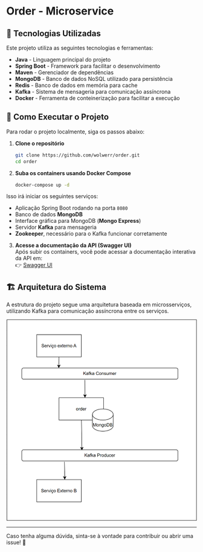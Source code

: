 # Order - Microservice

## 📌 Tecnologias Utilizadas

Este projeto utiliza as seguintes tecnologias e ferramentas:

- **Java** - Linguagem principal do projeto
- **Spring Boot** - Framework para facilitar o desenvolvimento
- **Maven** - Gerenciador de dependências
- **MongoDB** - Banco de dados NoSQL utilizado para persistência
- **Redis** - Banco de dados em memória para cache
- **Kafka** - Sistema de mensageria para comunicação assíncrona
- **Docker** - Ferramenta de conteinerização para facilitar a execução


## 🚀 Como Executar o Projeto

Para rodar o projeto localmente, siga os passos abaixo:

1. **Clone o repositório**
   ```sh
   git clone https://github.com/wolwerr/order.git
   cd order
   ```

2. **Suba os containers usando Docker Compose**
   ```sh
   docker-compose up -d
   ```

Isso irá iniciar os seguintes serviços:

- Aplicação Spring Boot rodando na porta `8080`
- Banco de dados **MongoDB**
- Interface gráfica para MongoDB (**Mongo Express**)
- Servidor **Kafka** para mensageria
- **Zookeeper**, necessário para o Kafka funcionar corretamente

3. **Acesse a documentação da API (Swagger UI)**  
   Após subir os containers, você pode acessar a documentação interativa da API em:  
   👉 [Swagger UI](http://localhost:8080/swagger-ui.html)

## 🏗 Arquitetura do Sistema

A estrutura do projeto segue uma arquitetura baseada em microsserviços, utilizando Kafka para comunicação assíncrona entre os serviços.

![Arquitetura do Projeto](Arquitetura.png)

---

Caso tenha alguma dúvida, sinta-se à vontade para contribuir ou abrir uma issue! 🚀